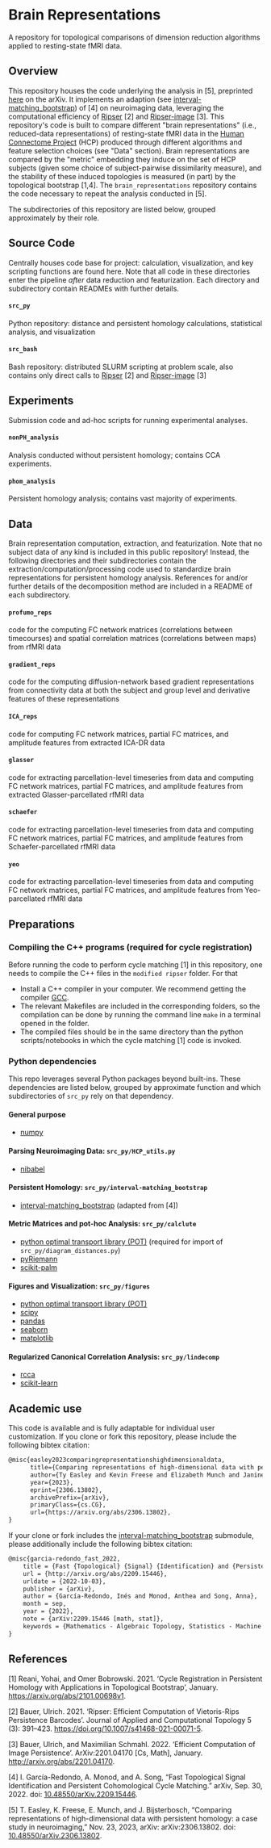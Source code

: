 # Brain Representations
A repository for topological comparisons of dimension reduction algorithms applied to resting-state fMRI data.

## Overview

This repository houses the code underlying the analysis in [5], preprinted [here](https://arxiv.org/abs/2306.13802) on the arXiv. It implements an adaption (see [interval-matching_bootstrap](https://github.com/tyo8/interval-matching_bootstrap)) of [4] on neuroimaging data, leveraging the computational efficiency of [Ripser](https://github.com/Ripser/ripser/tree/image-persistence-simple) [2] and [Ripser-image](https://github.com/Ripser/ripser/tree/tight-representative-cycles) [3]. This repository's code is built to compare different "brain representations" (i.e., reduced-data representations) of resting-state fMRI data in the [Human Connectome Project](https://www.humanconnectome.org/study/hcp-young-adult/document/1200-subjects-data-release) (HCP) produced through different algorithms and feature selection choices (see "Data" section). Brain representations are compared by the "metric" embedding they induce on the set of HCP subjects (given some choice of subject-pairwise dissimilarity measure), and the stability of these induced topologies is measured (in part) by the topological bootstrap [1,4]. The `brain_representations` repository contains the code necessary to repeat the analysis conducted in [5]. 

The subdirectories of this repository are listed below, grouped approximately by their role.

## Source Code
Centrally houses code base for project: calculation, visualization, and key scripting functions are found here. Note that all code in these directories enter the pipeline *after* data reduction and featurization. Each directory and subdirectory contain READMEs with further details.

#### `src_py` 
Python repository: distance and persistent homology calculations, statistical analysis, and visualization

#### `src_bash`
Bash repository: distributed SLURM scripting at problem scale, also contains only direct calls to [Ripser](https://github.com/Ripser/ripser/tree/image-persistence-simple) [2] and [Ripser-image](https://github.com/Ripser/ripser/tree/tight-representative-cycles) [3] 

## Experiments
Submission code and ad-hoc scripts for running experimental analyses. 

#### `nonPH_analysis`
Analysis conducted without persistent homology; contains CCA experiments.

#### `phom_analysis`
Persistent homology analysis; contains vast majority of experiments.

## Data 
Brain representation computation, extraction, and featurization. Note that no subject data of any kind is included in this public repository! Instead, the following directories and their subdirectories contain the extraction/computation/processing code used to standardize brain representations for persistent homology analysis. References for and/or further details of the decomposition method are included in a README of each subdirectory.
#### `profumo_reps`
code for the computing FC network matrices (correlations between timecourses) and spatial correlation matrices (correlations between maps) from rfMRI data 
#### `gradient_reps`
code for the computing diffusion-network based gradient representations from connectivity data at both the subject and group level and derivative features of these representations
#### `ICA_reps`
code for computing FC network matrices, partial FC matrices, and amplitude features from extracted ICA-DR data
#### `glasser`
code for extracting parcellation-level timeseries from data and computing FC network matrices, partial FC matrices, and amplitude features from extracted Glasser-parcellated rfMRI data
#### `schaefer`
code for extracting parcellation-level timeseries from data and computing FC network matrices, partial FC matrices, and amplitude features from Schaefer-parcellated rfMRI data
#### `yeo`
code for extracting parcellation-level timeseries from data and computing FC network matrices, partial FC matrices, and amplitude features from Yeo-parcellated rfMRI data

## Preparations

### Compiling the C++ programs (required for cycle registration)
Before running the code to perform cycle matching [1] in this repository, one needs to compile the C++ files in the `modified ripser` folder. For that
- Install a C++ compiler in your computer. We recommend getting the compiler [GCC](https://gcc.gnu.org/).
- The relevant Makefiles are included in the corresponding folders, so the compilation can be done by running the command line `make` in a terminal opened in the folder. 
- The compiled files should be in the same directory than the python scripts/notebooks in which the cycle matching [1] code is invoked.

### Python dependencies
This repo leverages several Python packages beyond built-ins. These dependencies are listed below, grouped by approximate function and which subdirectories of `src_py` rely on that dependency.

#### General purpose
- [numpy](https://numpy.org/)

#### Parsing Neuroimaging Data: `src_py/HCP_utils.py`
- [nibabel](https://nipy.org/nibabel/)

#### Persistent Homology: `src_py/interval-matching_bootstrap`
- [interval-matching_bootstrap](https://github.com/tyo8/interval-matching_bootstrap) (adapted from [4])

#### Metric Matrices and pot-hoc Analysis: `src_py/calclute`
- [python optimal transport library (POT)](https://pythonot.github.io/index.html) (required for import of `src_py/diagram_distances.py`)
- [pyRiemann](https://pyriemann.readthedocs.io/en/latest)
- [scikit-palm](https://github.com/jameschapman19/scikit-palm)

#### Figures and Visualization: `src_py/figures`
- [python optimal transport library (POT)](https://pythonot.github.io/index.html)
- [scipy](https://scipy.org/)
- [pandas](https://pandas.pydata.org/)
- [seaborn](https://seaborn.pydata.org/)
- [matplotlib](https://matplotlib.org/stable/index.html)
	
#### Regularized Canonical Correlation Analysis: `src_py/lindecomp`
- [rcca](https://github.com/gallantlab/pyrcca)
- [scikit-learn](https://scikit-learn.org/stable/)

## Academic use

This code is available and is fully adaptable for individual user customization. If you clone or fork this repository, please include the following bibtex citation: 

```tex
@misc{easley2023comparingrepresentationshighdimensionaldata,
      title={Comparing representations of high-dimensional data with persistent homology: a case study in neuroimaging}, 
      author={Ty Easley and Kevin Freese and Elizabeth Munch and Janine Bijsterbosch},
      year={2023},
      eprint={2306.13802},
      archivePrefix={arXiv},
      primaryClass={cs.CG},
      url={https://arxiv.org/abs/2306.13802}, 
}
```

If your clone or fork includes the [interval-matching_bootstrap](https://github.com/tyo8/interval-matching_bootstrap) submodule, please additionally include the following bibtex citation:

```tex
@misc{garcia-redondo_fast_2022,
	title = {Fast {Topological} {Signal} {Identification} and {Persistent} {Cohomological} {Cycle} {Matching}},
	url = {http://arxiv.org/abs/2209.15446},
	urldate = {2022-10-03},
	publisher = {arXiv},
	author = {García-Redondo, Inés and Monod, Anthea and Song, Anna},
	month = sep,
	year = {2022},
	note = {arXiv:2209.15446 [math, stat]},
	keywords = {Mathematics - Algebraic Topology, Statistics - Machine Learning},
}
```

## References
[1] Reani, Yohai, and Omer Bobrowski. 2021. ‘Cycle Registration in Persistent Homology with Applications in Topological Bootstrap’, January. https://arxiv.org/abs/2101.00698v1.

[2] Bauer, Ulrich. 2021. ‘Ripser: Efficient Computation of Vietoris-Rips Persistence Barcodes’. Journal of Applied and Computational Topology 5 (3): 391–423. https://doi.org/10.1007/s41468-021-00071-5.

[3] Bauer, Ulrich, and Maximilian Schmahl. 2022. ‘Efficient Computation of Image Persistence’. ArXiv:2201.04170 [Cs, Math], January. http://arxiv.org/abs/2201.04170.

[4] I. García-Redondo, A. Monod, and A. Song, “Fast Topological Signal Identification and Persistent Cohomological Cycle Matching.” arXiv, Sep. 30, 2022. doi: [10.48550/arXiv.2209.15446](https://arxiv.org/abs/2209.15446).

[5] T. Easley, K. Freese, E. Munch, and J. Bijsterbosch, “Comparing representations of high-dimensional data with persistent homology: a case study in neuroimaging,” Nov. 23, 2023, arXiv: arXiv:2306.13802. doi: [10.48550/arXiv.2306.13802](https://arxiv.org/abs/2306.13802).
